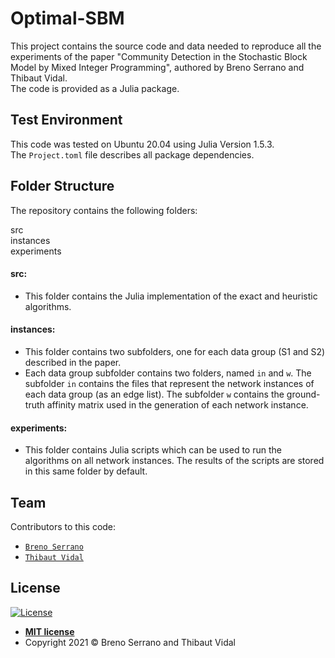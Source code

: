 # Optimal-SBM
This project contains the source code and data needed to reproduce all the experiments of the paper "Community Detection in the Stochastic Block Model by Mixed Integer Programming", authored by Breno Serrano and Thibaut Vidal.  
The code is provided as a Julia package.

## Test Environment

This code was tested on Ubuntu 20.04 using Julia Version 1.5.3.  
The `Project.toml` file describes all package dependencies.

## Folder Structure

The repository contains the following folders:

src<br>
instances<br>
experiments<br>

#### src:

* This folder contains the Julia implementation of the exact and heuristic algorithms.

#### instances:

* This folder contains two subfolders, one for each data group (S1 and S2) described in the paper.  
* Each data group subfolder contains two folders, named `in` and `w`. 
The subfolder `in` contains the files that represent the network instances of each data group (as an edge list).
The subfolder `w` contains the ground-truth affinity matrix used in the generation of each network instance.

#### experiments:

* This folder contains Julia scripts which can be used to run the algorithms on all network instances.
The results of the scripts are stored in this same folder by default. 


## Team

Contributors to this code:
* <a href="https://github.com/BSAraujo" target="_blank">`Breno Serrano`</a>
* <a href="https://github.com/vidalt" target="_blank">`Thibaut Vidal`</a>

## License

[![License](http://img.shields.io/:license-mit-blue.svg?style=flat-square)](http://badges.mit-license.org)

- **[MIT license](http://opensource.org/licenses/mit-license.php)**
- Copyright 2021 © Breno Serrano and Thibaut Vidal
